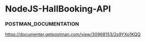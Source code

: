 # NodeJS-HallBooking-API
### POSTMAN_DOCUMENTATION
https://documenter.getpostman.com/view/30968153/2s9YXo1KQQ
